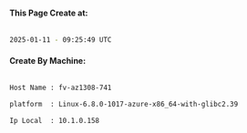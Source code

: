 
   
#### This Page Create at:

```bash

2025-01-11 - 09:25:49 UTC

```

#### Create By Machine:

```bash

Host Name : fv-az1308-741

platform  : Linux-6.8.0-1017-azure-x86_64-with-glibc2.39

Ip Local  : 10.1.0.158

```

